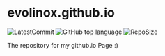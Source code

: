 evolinox.github.io
=====
![LatestCommit](https://img.shields.io/github/last-commit/Evolinox/evolinox.github.io?label=Last%20Commit&logo=GitHub)
![GitHub top language](https://img.shields.io/github/languages/top/Evolinox/evolinox.github.io)
![RepoSize](https://img.shields.io/github/repo-size/Evolinox/evolinox.github.io?label=Size&logo=GitHub)

The repository for my github.io Page :)
